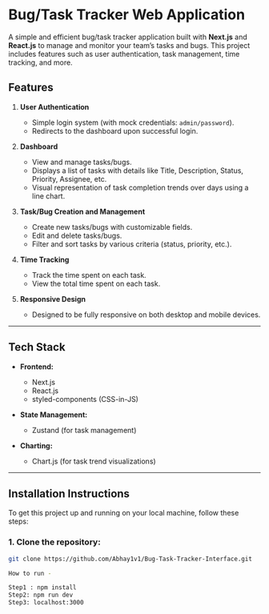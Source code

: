 # **Bug/Task Tracker Web Application**

A simple and efficient bug/task tracker application built with **Next.js** and **React.js** to manage and monitor your team’s tasks and bugs. This project includes features such as user authentication, task management, time tracking, and more.

## **Features**

1. **User Authentication**
   - Simple login system (with mock credentials: `admin/password`).
   - Redirects to the dashboard upon successful login.

2. **Dashboard**
   - View and manage tasks/bugs.
   - Displays a list of tasks with details like Title, Description, Status, Priority, Assignee, etc.
   - Visual representation of task completion trends over days using a line chart.

3. **Task/Bug Creation and Management**
   - Create new tasks/bugs with customizable fields.
   - Edit and delete tasks/bugs.
   - Filter and sort tasks by various criteria (status, priority, etc.).

4. **Time Tracking**
   - Track the time spent on each task.
   - View the total time spent on each task.

5. **Responsive Design**
   - Designed to be fully responsive on both desktop and mobile devices.

---

## **Tech Stack**

- **Frontend:**
  - Next.js
  - React.js
  - styled-components (CSS-in-JS)
  
- **State Management:**
  - Zustand (for task management)

- **Charting:**
  - Chart.js (for task trend visualizations)

---

## **Installation Instructions**

To get this project up and running on your local machine, follow these steps:

### 1. Clone the repository:

```bash
git clone https://github.com/Abhay1v1/Bug-Task-Tracker-Interface.git

How to run -

Step1 : npm install
Step2: npm run dev
Step3: localhost:3000



